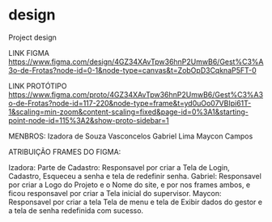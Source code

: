 # design
 Project design

LINK FIGMA
https://www.figma.com/design/4GZ34XAvTpw36hnP2UmwB6/Gest%C3%A3o-de-Frotas?node-id=0-1&node-type=canvas&t=ZobOpD3CqknaP5FT-0

LINK PROTÓTIPO
https://www.figma.com/proto/4GZ34XAvTpw36hnP2UmwB6/Gest%C3%A3o-de-Frotas?node-id=117-220&node-type=frame&t=yd0uOo07VBIpi61T-1&scaling=min-zoom&content-scaling=fixed&page-id=0%3A1&starting-point-node-id=115%3A2&show-proto-sidebar=1

MENBROS:
Izadora de Souza Vasconcelos
Gabriel Lima
Maycon Campos

ATRIBUIÇÃO FRAMES DO FIGMA:

Izadora: Parte de Cadastro: Responsavel por criar a Tela de Login, Cadastro, Esqueceu a senha e tela de redefinir senha. 
Gabriel: Responsavel por criar a Logo do Projeto e o Nome do site, e por nos frames ambos, e ficou responsavel por criar a Tela inicial do supervisor.
Maycon: Responsavel por criar a tela Tela de menu e tela de Exibir dados  do gestor e a tela de senha redefinida com sucesso.
